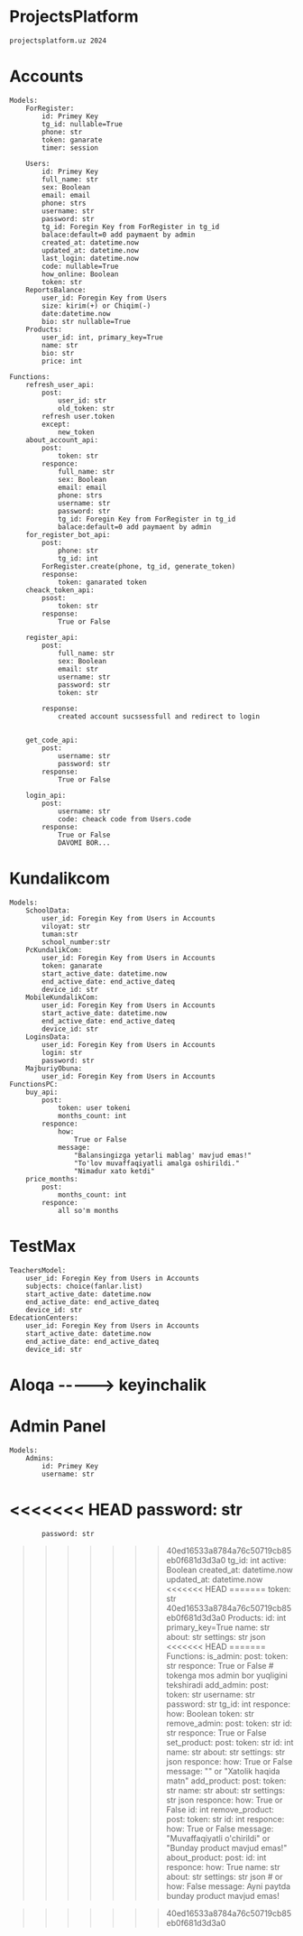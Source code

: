 # ProjectsPlatform
    projectsplatform.uz 2024



# Accounts
    Models:
        ForRegister:
            id: Primey Key
            tg_id: nullable=True
            phone: str
            token: ganarate
            timer: session
        
        Users:
            id: Primey Key
            full_name: str
            sex: Boolean
            email: email
            phone: strs
            username: str
            password: str
            tg_id: Foregin Key from ForRegister in tg_id
            balace:default=0 add paymaent by admin 
            created_at: datetime.now
            updated_at: datetime.now
            last_login: datetime.now
            code: nullable=True
            how_online: Boolean
            token: str
        ReportsBalance:
            user_id: Foregin Key from Users
            size: kirim(+) or Chiqim(-)
            date:datetime.now
            bio: str nullable=True
        Products:
            user_id: int, primary_key=True
            name: str
            bio: str
            price: int

    Functions:
        refresh_user_api:
            post:
                user_id: str
                old_token: str
            refresh user.token
            except:
                new_token
        about_account_api:
            post:
                token: str
            responce:
                full_name: str
                sex: Boolean
                email: email
                phone: strs
                username: str
                password: str
                tg_id: Foregin Key from ForRegister in tg_id
                balace:default=0 add paymaent by admin
        for_register_bot_api:
            post:
                phone: str
                tg_id: int
            ForRegister.create(phone, tg_id, generate_token)
            response:
                token: ganarated token
        cheack_token_api:
            psost:
                token: str
            response:
                True or False

        register_api:
            post:
                full_name: str
                sex: Boolean
                email: str
                username: str
                password: str
                token: str

            response:
                created account sucssessfull and redirect to login


        get_code_api:
            post:
                username: str
                password: str
            response:
                True or False

        login_api:
            post:
                username: str
                code: cheack code from Users.code
            response:
                True or False
                DAVOMI BOR...
                
                




# Kundalikcom
    Models:
        SchoolData:
            user_id: Foregin Key from Users in Accounts
            viloyat: str
            tuman:str
            school_number:str
        PcKundalikCom:
            user_id: Foregin Key from Users in Accounts
            token: ganarate
            start_active_date: datetime.now
            end_active_date: end_active_dateq
            device_id: str
        MobileKundalikCom:
            user_id: Foregin Key from Users in Accounts
            start_active_date: datetime.now
            end_active_date: end_active_dateq
            device_id: str
        LoginsData:
            user_id: Foregin Key from Users in Accounts
            login: str
            password: str
        MajburiyObuna:
            user_id: Foregin Key from Users in Accounts
    FunctionsPC:
        buy_api:
            post:
                token: user tokeni
                months_count: int
            responce:
                how:
                    True or False
                message:
                    "Balansingizga yetarli mablag' mavjud emas!"
                    "To'lov muvaffaqiyatli amalga oshirildi."
                    "Nimadur xato ketdi"
        price_months:
            post:
                months_count: int
            responce:
                all so'm months

        


    






# TestMax
    TeachersModel:
        user_id: Foregin Key from Users in Accounts
        subjects: choice(fanlar.list)
        start_active_date: datetime.now
        end_active_date: end_active_dateq
        device_id: str
    EdecationCenters:
        user_id: Foregin Key from Users in Accounts
        start_active_date: datetime.now
        end_active_date: end_active_dateq
        device_id: str


# Aloqa -----> keyinchalik
# Admin Panel
    Models:
        Admins:
            id: Primey Key
            username: str
<<<<<<< HEAD
            password: str 
=======
            password: str
>>>>>>> 40ed16533a8784a76c50719cb85eb0f681d3d3a0
            tg_id: int
            active: Boolean
            created_at: datetime.now
            updated_at: datetime.now
<<<<<<< HEAD
=======
            token: str
>>>>>>> 40ed16533a8784a76c50719cb85eb0f681d3d3a0
        Products:
            id: int primary_key=True
            name: str
            about: str
            settings: str json
<<<<<<< HEAD
=======
    Functions:
        is_admin:
            post:
                token: str
            responce:
                True or False # tokenga mos admin bor yuqligini tekshiradi
        add_admin:
            post:
                token: str
                username: str
                password: str
                tg_id: int
            responce:
                how: Boolean
                token: str
        remove_admin:
            post:
                token: str
                id: str
            responce:
                True or False
        set_product:
            post:
                token: str
                id: int
                name: str
                about: str
                settings: str json
            responce:
                how: True or False
                message: "" or "Xatolik haqida matn"
        add_product:
            post:
                token: str
                name: str
                about: str
                settings: str json
            responce:
                how: True or False
                id: int
        remove_product:
            post:
                token: str
                id: int
            responce:
                how: True or False
                message: "Muvaffaqiyatli o'chirildi" or "Bunday product mavjud emas!"
        about_product:
            post:
                id: int
            responce:
                how: True
                name: str
                about: str
                settings: str json
                # or
                how: False
                message: Ayni paytda bunday product mavjud emas!
        

        
            

>>>>>>> 40ed16533a8784a76c50719cb85eb0f681d3d3a0


